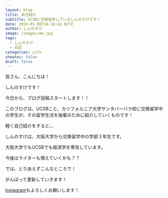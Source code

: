 ```yaml
---
layout: blog
title: 自己紹介
subtitle: UCSBに交換留学しているしんのすけです！
date: 2019-01-08T16:16:42.027Z
author: しんのすけ
image: /images/me.jpg
tags:
  - しんのすけ
  - 日記
categories: Life
showtoc: false
draft: false
---
```

皆さん、こんにちは！

しんのすけです！

今日から、ブログ投稿スタートします！！

このブログは、UCSBこと、カリフォルニア大学サンタバーバラ校に交換留学中の学生が、その留学生活を後輩のために紹介していくものです！

軽く自己紹介をすると、、

しんのすけは、大阪大学から交換留学中の学部３年生です。

大阪大学でもUCSBでも経済学を専攻しています。

今後はライターも増えていくかも？？

では、とりあえずこんなところで！

がんばって更新していきます！

[Instagram](https://www.instagram.com/ucsbjapanblog/)もよろしくお願いします！
